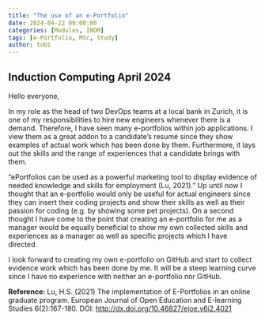 ```yaml
---
title: "The use of an e-Portfolio"
date: 2024-04-22 00:00:00
categories: [Modules, INDM]
tags: [e-Portfolio, MSc, Study]
author: tobi
---
```


## Induction Computing April 2024
Hello everyone,

In my role as the head of two DevOps teams at a local bank in Zurich, it is one of my responsibilities to hire new engineers whenever there is a demand. Therefore, I have seen many e-portfolios within job applications. I view them as a great addon to a candidate’s resumé since they show examples of actual work which has been done by them. Furthermore, it lays out the skills and the range of experiences that a candidate brings with them. 

“ePortfolios can be used as a powerful marketing tool to display evidence of needed knowledge and skills for employment (Lu, 2021).”
Up until now I thought that an e-portfolio would only be useful for actual engineers since they can insert their coding projects and show their skills as well as their passion for coding (e.g. by showing some pet projects). On a second thought I have come to the point that creating an e-portfolio for me as a manager would be equally beneficial to show my own collected skills and experiences as a manager as well as specific projects which I have directed.

I look forward to creating my own e-portfolio on GitHub and start to collect evidence work which has been done by me. It will be a steep learning curve since I have no experience with neither an e-portfolio nor GitHub. 


**Reference:**
Lu, H.S. (2021) The implementation of E-Portfolios in an online graduate program. European Journal of Open Education and E-learning Studies 6(2):167-180. DOI: http://dx.doi.org/10.46827/ejoe.v6i2.4021

